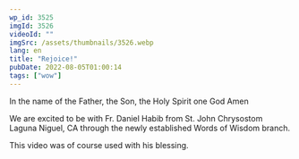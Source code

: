 ```yaml
---
wp_id: 3525
imgId: 3526
videoId: ""
imgSrc: /assets/thumbnails/3526.webp
lang: en
title: "Rejoice!"
pubDate: 2022-08-05T01:00:14
tags: ["wow"]
---
```


<p>In the name of the Father, the Son, the Holy Spirit one God Amen </p>
<p>We are excited to be with Fr. Daniel Habib from St. John Chrysostom Laguna Niguel, CA through the newly established Words of Wisdom branch.</p>
<p>This video was of course used with his blessing. </p>
